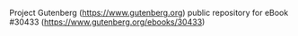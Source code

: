 Project Gutenberg (https://www.gutenberg.org) public repository for eBook #30433 (https://www.gutenberg.org/ebooks/30433)
